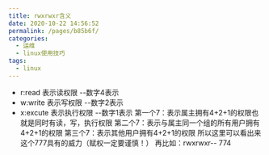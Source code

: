 ```yaml
---
title: rwxrwxr含义
date: 2020-10-22 14:56:52
permalink: /pages/b85b6f/
categories:
  - 运维
  - linux使用技巧
tags:
  - linux
---
```


- r:read 表示读权限 --数字4表示
- w:write 表示写权限 --数字2表示
- x:excute 表示执行权限 --数字1表示
第一个7：表示属主拥有4+2+1的权限也就是同时有读，写，执行权限
第二个7：表示与属主同一个组的所有用户拥有4+2+1的权限
第三个7：表示其他用户拥有4+2+1的权限
所以这里可以看出来这个777具有的威力（赋权一定要谨慎！）
再比如：rwxrwxr-- 774